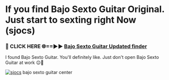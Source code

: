 # If you find Bajo Sexto Guitar Original. Just start to sexting right Now (sjocs)

<h3>🔴 CLICK HERE 🌐==►► <a href="https://tinyurl.com/2s32jyrn" rel="nofollow">Bajo Sexto Guitar Updated finder</a></h3>

I found Bajo Sexto Guitar. You'll definitely like. Just don't open Bajo Sexto Guitar at work 😉💬

[![sjocs](https://i.imgur.com/sZc9xG4.jpeg)](https://tinyurl.com/2s32jyrn)
bajo sexto guitar center